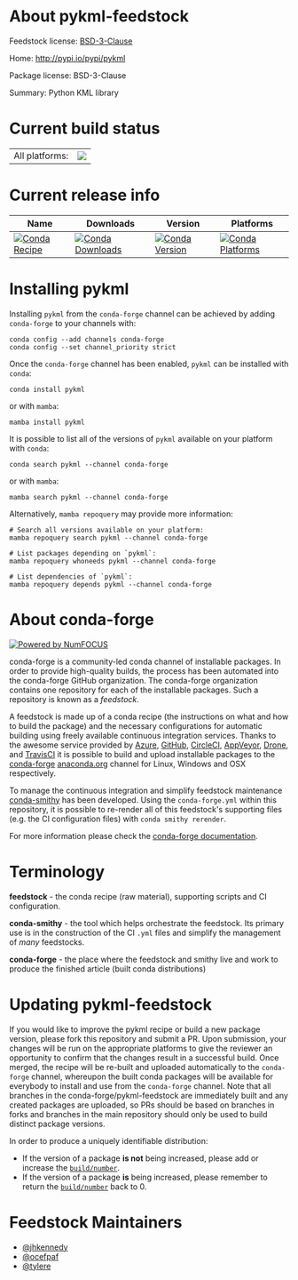 About pykml-feedstock
=====================

Feedstock license: [BSD-3-Clause](https://github.com/conda-forge/pykml-feedstock/blob/main/LICENSE.txt)

Home: http://pypi.io/pypi/pykml

Package license: BSD-3-Clause

Summary: Python KML library

Current build status
====================


<table><tr><td>All platforms:</td>
    <td>
      <a href="https://dev.azure.com/conda-forge/feedstock-builds/_build/latest?definitionId=5690&branchName=main">
        <img src="https://dev.azure.com/conda-forge/feedstock-builds/_apis/build/status/pykml-feedstock?branchName=main">
      </a>
    </td>
  </tr>
</table>

Current release info
====================

| Name | Downloads | Version | Platforms |
| --- | --- | --- | --- |
| [![Conda Recipe](https://img.shields.io/badge/recipe-pykml-green.svg)](https://anaconda.org/conda-forge/pykml) | [![Conda Downloads](https://img.shields.io/conda/dn/conda-forge/pykml.svg)](https://anaconda.org/conda-forge/pykml) | [![Conda Version](https://img.shields.io/conda/vn/conda-forge/pykml.svg)](https://anaconda.org/conda-forge/pykml) | [![Conda Platforms](https://img.shields.io/conda/pn/conda-forge/pykml.svg)](https://anaconda.org/conda-forge/pykml) |

Installing pykml
================

Installing `pykml` from the `conda-forge` channel can be achieved by adding `conda-forge` to your channels with:

```
conda config --add channels conda-forge
conda config --set channel_priority strict
```

Once the `conda-forge` channel has been enabled, `pykml` can be installed with `conda`:

```
conda install pykml
```

or with `mamba`:

```
mamba install pykml
```

It is possible to list all of the versions of `pykml` available on your platform with `conda`:

```
conda search pykml --channel conda-forge
```

or with `mamba`:

```
mamba search pykml --channel conda-forge
```

Alternatively, `mamba repoquery` may provide more information:

```
# Search all versions available on your platform:
mamba repoquery search pykml --channel conda-forge

# List packages depending on `pykml`:
mamba repoquery whoneeds pykml --channel conda-forge

# List dependencies of `pykml`:
mamba repoquery depends pykml --channel conda-forge
```


About conda-forge
=================

[![Powered by
NumFOCUS](https://img.shields.io/badge/powered%20by-NumFOCUS-orange.svg?style=flat&colorA=E1523D&colorB=007D8A)](https://numfocus.org)

conda-forge is a community-led conda channel of installable packages.
In order to provide high-quality builds, the process has been automated into the
conda-forge GitHub organization. The conda-forge organization contains one repository
for each of the installable packages. Such a repository is known as a *feedstock*.

A feedstock is made up of a conda recipe (the instructions on what and how to build
the package) and the necessary configurations for automatic building using freely
available continuous integration services. Thanks to the awesome service provided by
[Azure](https://azure.microsoft.com/en-us/services/devops/), [GitHub](https://github.com/),
[CircleCI](https://circleci.com/), [AppVeyor](https://www.appveyor.com/),
[Drone](https://cloud.drone.io/welcome), and [TravisCI](https://travis-ci.com/)
it is possible to build and upload installable packages to the
[conda-forge](https://anaconda.org/conda-forge) [anaconda.org](https://anaconda.org/)
channel for Linux, Windows and OSX respectively.

To manage the continuous integration and simplify feedstock maintenance
[conda-smithy](https://github.com/conda-forge/conda-smithy) has been developed.
Using the ``conda-forge.yml`` within this repository, it is possible to re-render all of
this feedstock's supporting files (e.g. the CI configuration files) with ``conda smithy rerender``.

For more information please check the [conda-forge documentation](https://conda-forge.org/docs/).

Terminology
===========

**feedstock** - the conda recipe (raw material), supporting scripts and CI configuration.

**conda-smithy** - the tool which helps orchestrate the feedstock.
                   Its primary use is in the construction of the CI ``.yml`` files
                   and simplify the management of *many* feedstocks.

**conda-forge** - the place where the feedstock and smithy live and work to
                  produce the finished article (built conda distributions)


Updating pykml-feedstock
========================

If you would like to improve the pykml recipe or build a new
package version, please fork this repository and submit a PR. Upon submission,
your changes will be run on the appropriate platforms to give the reviewer an
opportunity to confirm that the changes result in a successful build. Once
merged, the recipe will be re-built and uploaded automatically to the
`conda-forge` channel, whereupon the built conda packages will be available for
everybody to install and use from the `conda-forge` channel.
Note that all branches in the conda-forge/pykml-feedstock are
immediately built and any created packages are uploaded, so PRs should be based
on branches in forks and branches in the main repository should only be used to
build distinct package versions.

In order to produce a uniquely identifiable distribution:
 * If the version of a package **is not** being increased, please add or increase
   the [``build/number``](https://docs.conda.io/projects/conda-build/en/latest/resources/define-metadata.html#build-number-and-string).
 * If the version of a package **is** being increased, please remember to return
   the [``build/number``](https://docs.conda.io/projects/conda-build/en/latest/resources/define-metadata.html#build-number-and-string)
   back to 0.

Feedstock Maintainers
=====================

* [@jhkennedy](https://github.com/jhkennedy/)
* [@ocefpaf](https://github.com/ocefpaf/)
* [@tylere](https://github.com/tylere/)

